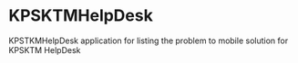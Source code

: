 # KPSKTMHelpDesk
KPSTKMHelpDesk application for listing the problem to mobile solution for KPSKTM HelpDesk
